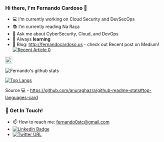 ### Hi there, I'm Fernando Cardoso 👋

- :computer: I’m currently working on Cloud Security and DevSecOps
- :books: I’m currently reading Na Raça
- 💬 Ask me about CyberSecurity, Cloud, and DevOps
- :brain: Always **learning**
- 📝 Blog: http://fernandocardoso.us - check out Recent post on Medium! 
    <br> <a target="_blank" href="https://github-readme-medium-recent-article.vercel.app/medium/@fernando0stc/0"><img src="https://github-readme-medium-recent-article.vercel.app/medium/@fernando0stc/0" alt="Recent Article 0"></a>


[<img src="https://img.shields.io/github/followers/fernandostc?label=follow&style=social" height="22" title="Follow me" />](https://github.com/fernandostc) 

![Fernando's github stats](https://github-readme-stats.vercel.app/api?username=fernandostc&show_icons=true&theme=tokyonight&count_private=true)

[![Top Langs](https://github-readme-stats.vercel.app/api/top-langs/?username=fernandostc&layout=compact&hide=java)](https://github.com/fernandostc/github-readme-stats)

Source 💻 - https://github.com/anuraghazra/github-readme-stats#top-languages-card
### 📮 Get In Touch!

- 📫 How to reach me: fernando0stc@gmail.com
- [![Linkedin Badge](https://img.shields.io/badge/-LinkedIn-blue?style=flat-square&logo=Linkedin&logoColor=white&link=https://www.linkedin.com/in/fernandoc/)](https://www.linkedin.com/in/fernandoc/)
- [![Twitter URL](https://img.shields.io/static/v1?message=@Fernando0stc&label=&nbsp;&color=1ca0f1&style=flat-square&logo=twitter&labelColor=1ca0f1&logoColor=white)](https://twitter.com/Fernando0stc)
